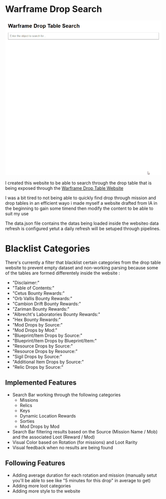 # Warframe Drop Search

![readme_gif](readme_gif.gif)

I created this website to be able to search through the drop table that is being exposed through the [Warframe Drop Table Website](https://warframe-web-assets.nyc3.cdn.digitaloceanspaces.com/uploads/cms/hnfvc0o3jnfvc873njb03enrf56.html#phoridassassination)

I was a bit tired to not being able to quickly find drop through mission and drop tables in an efficient wayo i made myself a website drafted from IA in the beginning to gain some timend then modify the content to be able to suit my use

The data.json file contains the datas being loaded inside the websiteo data refresh is configured yetut a daily refresh will be setuped through pipelines.

# Blacklist Categories

There's currently a filter that blacklist certain categories from the drop table website to prevent empty dataset and non-working parsing because some of the tables are formed differentely inside the website :
- "Disclaimer:"
- "Table of Contents:"
- "Cetus Bounty Rewards:"
- "Orb Vallis Bounty Rewards:"
- "Cambion Drift Bounty Rewards:"
- "Zariman Bounty Rewards:"
- "Albrecht's Laboratories Bounty Rewards:"
- "Hex Bounty Rewards:"
- "Mod Drops by Source:"
- "Mod Drops by Mod:"
- "Blueprint/Item Drops by Source:"
- "Blueprint/Item Drops by Blueprint/Item:"
- "Resource Drops by Source:"
- "Resource Drops by Resource:"
- "Sigil Drops by Source:"
- "Additional Item Drops by Source:"
- "Relic Drops by Source:"

## Implemented Features
- Search Bar working through the following categories
  - Missions
  - Relics
  - Keys
  - Dynamic Location Rewards
  - Sorties
  - Mod Drops by Mod
- Search Bar filtering results based on the Source (Mission Name / Mob) and the associated Loot (Reward / Mod)
- Visual Color based on Rotation (for missions) and Loot Rarity
- Visual feedback when no results are being found

## Following Features
- Adding average duration for each rotation and mission (manually setut you'll be able to see like "5 minutes for this drop" in average to get)
- Adding more loot categories
- Adding more style to the website
